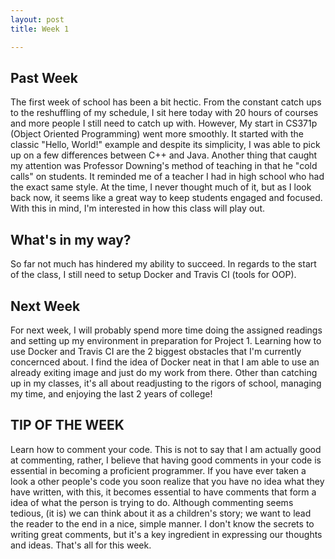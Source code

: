 ```yaml
---
layout: post
title: Week 1

---
```

## Past Week
The first week of school has been a bit hectic. From the constant catch ups to the reshuffling of my schedule, I sit here today with 20 hours of courses and more people I still need to catch up with. However, My start in CS371p (Object Oriented Programming) went more smoothly. It started with the classic "Hello, World!" example and despite its simplicity, I was able to pick up on a few differences between C++ and Java. Another thing that caught my attention was Professor Downing's method of teaching in that he "cold calls" on students. It reminded me of a teacher I had in high school who had the exact same style. At the time, I never thought much of it, but as I look back now, it seems like a great way to keep students engaged and focused. With this in mind, I'm interested in how this class will play out.

## What's in my way?
So far not much has hindered my ability to succeed. In regards to the start of the class, I still need to setup Docker and Travis CI (tools for OOP). 

## Next Week
For next week, I will probably spend more time doing the assigned readings and setting up my environment in preparation for Project 1. Learning how to use Docker and Travis CI are the 2 biggest obstacles that I'm currently concernced about. I find the idea of Docker neat in that I am able to use an already exiting image and just do my work from there. Other than catching up in my classes, it's all about readjusting to the rigors of school, managing my time, and enjoying the last 2 years of college!

## TIP OF THE WEEK
Learn how to comment your code.
This is not to say that I am actually good at commenting, rather, I believe that having good comments in your code is essential in becoming a proficient programmer. If you have ever taken a look a other people's code you soon realize that you have no idea what they have written, with this, it becomes essential to have comments that form a idea of what the person is trying to do. Although commenting seems tedious, (it is) we can think about it as a children's story; we want to lead the reader to the end in a nice, simple manner. I don't know the secrets to writing great comments, but it's a key ingredient in expressing our thoughts and ideas.
That's all for this week.
